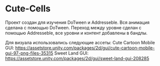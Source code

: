 # Cute-Cells

Проект создан для изучения DoTween и Addresseble. 
Вся анимация сделана с помощью DoTween. 
Переход между уровне сделан с помощью Addresseble, все уровни и контент добавлены в бандлы.

Для визуала использовались следующие ассеты:
Cute Cartoon Mobile GUI:
https://assetstore.unity.com/packages/2d/gui/cute-cartoon-mobile-gui-97-png-files-35315
Sweet Land GUI: 
https://assetstore.unity.com/packages/2d/gui/sweet-land-gui-208285
